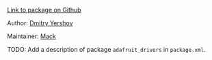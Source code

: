 <div id='adafruit_drivers-autogenerated' markdown='1'>


<!-- do not edit this file, autogenerated -->

[Link to package on Github](github:org=duckietown,repo=Software,path=10-lane-control/adafruit_drivers,branch=andrea-config)

Author: [Dmitry Yershov](mailto:yershov@mit.edu)

Maintainer: [Mack](mailto:mack@duckietown.org)

TODO: Add a description of package `adafruit_drivers` in `package.xml`.



</div>


